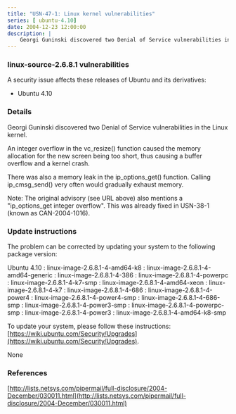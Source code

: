 ```yaml
---
title: "USN-47-1: Linux kernel vulnerabilities"
series: [ ubuntu-4.10]
date: 2004-12-23 12:00:00
description: |
    Georgi Guninski discovered two Denial of Service vulnerabilities in the Linux kernel.
--- 
```

 
### linux-source-2.6.8.1 vulnerabilities

A security issue affects these releases of Ubuntu and its derivatives:

* Ubuntu 4.10

### Details

Georgi Guninski discovered two Denial of Service vulnerabilities in the Linux kernel.

An integer overflow in the vc_resize() function caused the memory allocation for the new screen being too short, thus causing a buffer overflow and a kernel crash.

There was also a memory leak in the ip_options_get() function. Calling ip_cmsg_send() very often would gradually exhaust memory.

Note: The original advisory (see URL above) also mentions a &quot;ip_options_get integer overflow&quot;. This was already fixed in USN-38-1 (known as CAN-2004-1016).

### Update instructions

The problem can be corrected by updating your system to the following package version:

Ubuntu 4.10
 : linux-image-2.6.8.1-4-amd64-k8 
 : linux-image-2.6.8.1-4-amd64-generic 
 : linux-image-2.6.8.1-4-386 
 : linux-image-2.6.8.1-4-powerpc 
 : linux-image-2.6.8.1-4-k7-smp 
 : linux-image-2.6.8.1-4-amd64-xeon 
 : linux-image-2.6.8.1-4-k7 
 : linux-image-2.6.8.1-4-686 
 : linux-image-2.6.8.1-4-power4 
 : linux-image-2.6.8.1-4-power4-smp 
 : linux-image-2.6.8.1-4-686-smp 
 : linux-image-2.6.8.1-4-power3-smp 
 : linux-image-2.6.8.1-4-powerpc-smp 
 : linux-image-2.6.8.1-4-power3 
 : linux-image-2.6.8.1-4-amd64-k8-smp 

To update your system, please follow these instructions: [https://wiki.ubuntu.com/Security/Upgrades](https://wiki.ubuntu.com/Security/Upgrades).

None

### References

 [http://lists.netsys.com/pipermail/full-disclosure/2004-December/030011.html](http://lists.netsys.com/pipermail/full-disclosure/2004-December/030011.html)
 
